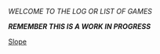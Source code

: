 *WELCOME TO THE LOG OR LIST OF GAMES*

***REMEMBER THIS IS A WORK IN PROGRESS***

[Slope](https://z10p.github.io/slope/)
